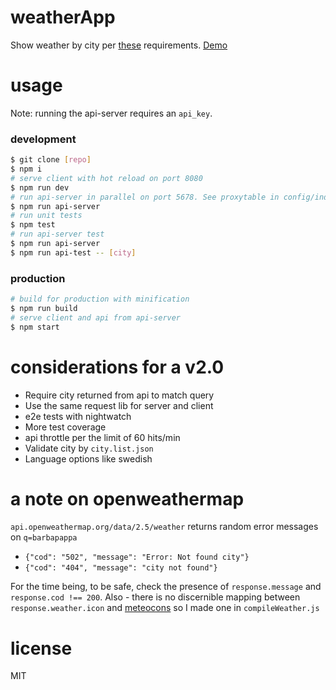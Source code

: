 # weatherApp
Show weather by city per [these](https://github.com/Vinnovera/arbetsprov) requirements. [Demo](https://weatherapp-nyzljwjuqd.now.sh/)

# usage
Note: running the api-server requires an `api_key`.

### development
```bash
$ git clone [repo]
$ npm i
# serve client with hot reload on port 8080
$ npm run dev
# run api-server in parallel on port 5678. See proxytable in config/index.js for details
$ npm run api-server
# run unit tests
$ npm test
# run api-server test
$ npm run api-server
$ npm run api-test -- [city]
```

### production
```bash
# build for production with minification
$ npm run build
# serve client and api from api-server
$ npm start
```

# considerations for a v2.0
- Require city returned from api to match query
- Use the same request lib for server and client
- e2e tests with nightwatch
- More test coverage
- api throttle per the limit of 60 hits/min
- Validate city by `city.list.json`
- Language options like swedish

# a note on openweathermap
`api.openweathermap.org/data/2.5/weather` returns random error messages on `q=barbapappa`
- `{"cod": "502", "message": "Error: Not found city"}`
- `{"cod": "404", "message": "city not found"}`

For the time being, to be safe, check the presence of `response.message` and `response.cod !== 200`. Also - there is no discernible mapping between `response.weather.icon` and [meteocons](http://www.alessioatzeni.com/meteocons/) so I made one in `compileWeather.js`

# license
MIT
